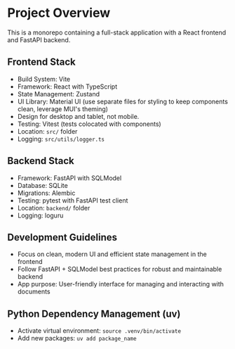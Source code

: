 # Project Overview
This is a monorepo containing a full-stack application with a React frontend and FastAPI backend.

## Frontend Stack
- Build System: Vite
- Framework: React with TypeScript
- State Management: Zustand
- UI Library: Material UI (use separate files for styling to keep components clean, leverage MUI's theming)
- Design for desktop and tablet, not mobile.
- Testing: Vitest (tests colocated with components)
- Location: `src/` folder
- Logging: `src/utils/logger.ts`

## Backend Stack
- Framework: FastAPI with SQLModel
- Database: SQLite
- Migrations: Alembic
- Testing: pytest with FastAPI test client
- Location: `backend/` folder
- Logging: loguru

## Development Guidelines
- Focus on clean, modern UI and efficient state management in the frontend
- Follow FastAPI + SQLModel best practices for robust and maintainable backend
- App purpose: User-friendly interface for managing and interacting with documents

## Python Dependency Management (uv)
- Activate virtual environment: `source .venv/bin/activate`
- Add new packages: `uv add package_name`